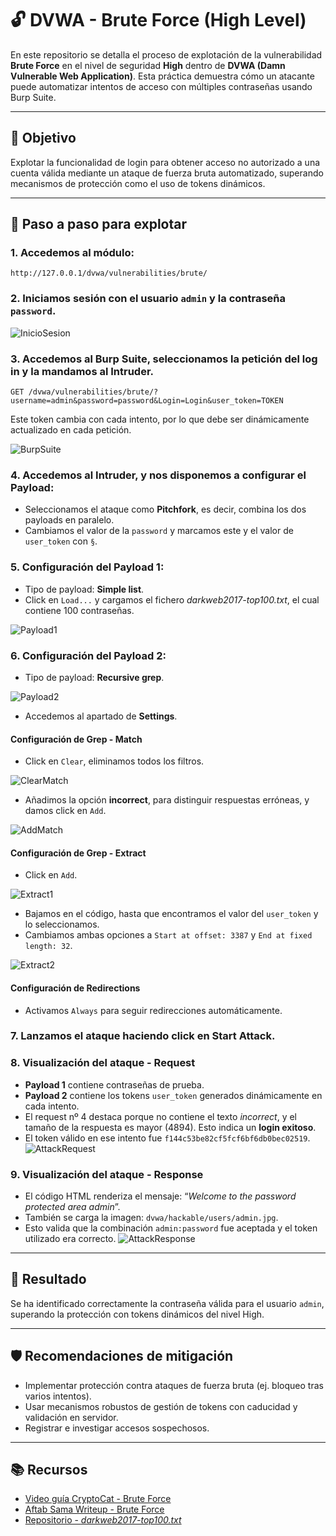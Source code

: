 # 🔓 DVWA - Brute Force (High Level)

En este repositorio se detalla el proceso de explotación de la vulnerabilidad **Brute Force** en el nivel de seguridad **High** dentro de **DVWA (Damn Vulnerable Web Application)**. Esta práctica demuestra cómo un atacante puede automatizar intentos de acceso con múltiples contraseñas usando Burp Suite.

---

## 🎯 Objetivo

Explotar la funcionalidad de login para obtener acceso no autorizado a una cuenta válida mediante un ataque de fuerza bruta automatizado, superando mecanismos de protección como el uso de tokens dinámicos.

---

## 🧪 Paso a paso para explotar

### 1. Accedemos al módulo:
```
http://127.0.0.1/dvwa/vulnerabilities/brute/
```

### 2. Iniciamos sesión con el usuario `admin` y la contraseña `password`. 

![InicioSesion](assets/BF_InicioSesion.png) 

### 3. Accedemos al **Burp Suite**, seleccionamos la petición del log in y la mandamos al **Intruder**.
```
GET /dvwa/vulnerabilities/brute/?username=admin&password=password&Login=Login&user_token=TOKEN
```
Este token cambia con cada intento, por lo que debe ser dinámicamente actualizado en cada petición. 

![BurpSuite](assets/BF_BurpSuite.png) 

### 4. Accedemos al **Intruder**, y nos disponemos a configurar el **Payload**:
 - Seleccionamos el ataque como **Pitchfork**, es decir, combina los dos payloads en paralelo.
 - Cambiamos el valor de la `password` y marcamos este y el valor de `user_token` con `§`.

### 5. Configuración del **Payload 1**: 
 - Tipo de payload: **Simple list**.
 - Click en `Load...` y cargamos el fichero *darkweb2017-top100.txt*, el cual contiene 100 contraseñas.

![Payload1](assets/BF_Payload1.png) 

### 6. Configuración del **Payload 2**: 

 - Tipo de payload: **Recursive grep**.

 ![Payload2](assets/BF_Payload2.png) 
 
  - Accedemos al apartado de **Settings**.

#### **Configuración de Grep - Match** 

  - Click en `Clear`, eliminamos todos los filtros.

  ![ClearMatch](assets/BF_ClearMatch.png) 
  
  - Añadimos la opción **incorrect**, para distinguir respuestas erróneas, y damos click en `Add`.

  ![AddMatch](assets/BF_AddMatch.png)

#### **Configuración de Grep - Extract** 

  - Click en `Add`.

  ![Extract1](assets/BF_Extract1.png) 
  
  - Bajamos en el código, hasta que encontramos el valor del `user_token` y lo seleccionamos.
  - Cambiamos ambas opciones a `Start at offset: 3387` y `End at fixed length: 32`.

  ![Extract2](assets/BF_Extract2.png) 

#### **Configuración de Redirections**
   - Activamos `Always` para seguir redirecciones automáticamente.

### 7. Lanzamos el ataque haciendo click en **Start Attack**.

### 8. **Visualización del ataque - Request**
 - **Payload 1** contiene contraseñas de prueba.
 - **Payload 2** contiene los tokens `user_token` generados dinámicamente en cada intento.
 - El request nº 4 destaca porque no contiene el texto *incorrect*, y el tamaño de la respuesta es mayor (4894). Esto indica un **login exitoso**.
 - El token válido en ese intento fue `f144c53be82cf5fcf6bf6db0bec02519`.
  ![AttackRequest](assets/BF_AttackRequest.png)

### 9. **Visualización del ataque - Response**
 - El código HTML renderiza el mensaje: “*Welcome to the password protected area admin*”.
 - También se carga la imagen: `dvwa/hackable/users/admin.jpg`.
 - Esto valida que la combinación `admin:password` fue aceptada y el token utilizado era correcto.
  ![AttackResponse](assets/BF_AttackResponse.png)

---

## 📌 Resultado

Se ha identificado correctamente la contraseña válida para el usuario `admin`, superando la protección con tokens dinámicos del nivel High.

---

## 🛡️ Recomendaciones de mitigación

- Implementar protección contra ataques de fuerza bruta (ej. bloqueo tras varios intentos).
- Usar mecanismos robustos de gestión de tokens con caducidad y validación en servidor.
- Registrar e investigar accesos sospechosos.

---

## 📚 Recursos

- [Video guía CryptoCat - Brute Force](https://www.youtube.com/watch?v=SWzxoK6DAE4&list=PLHUKi1UlEgOJLPSFZaFKMoexpM6qhOb4Q&index=2)
- [Aftab Sama Writeup - Brute Force](https://aftabsama.com/writeups/dvwa/brute-force/)
- [Repositorio - *darkweb2017-top100.txt*](https://github.com/noder-ss/my-wordlists/blob/prod1/darkweb2017-top100.txt/)
